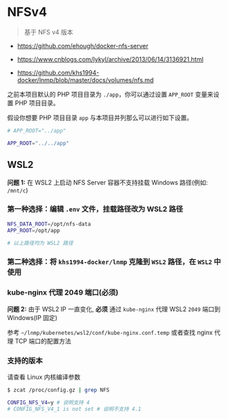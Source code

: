 # NFSv4

> 基于 NFS v4 版本

* https://github.com/ehough/docker-nfs-server
* https://www.cnblogs.com/lykyl/archive/2013/06/14/3136921.html

* https://github.com/khs1994-docker/lnmp/blob/master/docs/volumes/nfs.md

之前本项目默认的 PHP 项目目录为 `./app`，你可以通过设置 `APP_ROOT` 变量来设置 PHP 项目目录。

假设你想要 PHP 项目目录 `app` 与本项目并列那么可以进行如下设置。

```bash
# APP_ROOT="../app"

APP_ROOT="../../app"
```

## WSL2

**问题 1:** 在 WSL2 上启动 NFS Server 容器不支持挂载 Windows 路径(例如: `/mnt/c`)

### 第一种选择：编辑 `.env` 文件，挂载路径改为 WSL2 路径

```bash
NFS_DATA_ROOT=/opt/nfs-data
APP_ROOT=/opt/app

# 以上路径均为 WSL2 路径
```

### 第二种选择：将 `khs1994-docker/lnmp` 克隆到 `WSL2` 路径，在 `WSL2` 中使用

### kube-nginx 代理 2049 端口(必须)

**问题 2:** 由于 WSL2 IP 一直变化, **必须**  通过 `kube-nginx` 代理 WSL2 `2049` 端口到 Windows(IP 固定)

参考 `~/lnmp/kubernetes/wsl2/conf/kube-nginx.conf.temp` 或者查找 nginx 代理 TCP 端口的配置方法

### 支持的版本

请查看 Linux 内核编译参数

```bash
$ zcat /proc/config.gz | grep NFS

CONFIG_NFS_V4=y # 说明支持 4
# CONFIG_NFS_V4_1 is not set # 说明不支持 4.1
```
